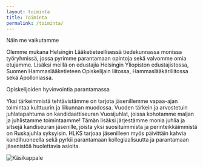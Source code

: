```yaml
---
layout: toiminta
title: Toiminta
permalink: /toiminta/
---
```


Näin me vaikutamme

Olemme mukana Helsingin Lääketieteellisessä tiedekunnassa monissa työryhmissä, jossa pyrimme parantamaan opintoja sekä valvomme omia etujamme. Lisäksi meillä on edustajia Helsingin Yliopiston edustajistossa, Suomen Hammaslääketieteen Opiskelijain liitossa, Hammaslääkäriliitossa sekä Apolloniassa.

Opiskelijoiden hyvinvointia parantamassa

Yksi tärkeimmistä tehtävistämme on tarjota jäsenillemme vapaa-ajan toimintaa kulttuurin ja liikunnan muodossa. Vuoden tärkein ja arvostetuin juhlatapahtuma on kandidaattiseuran Vuosijuhlat, joissa kohotamme maljan ja juhlistamme toimintaamme! Tämän lisäksi järjestämme monia juhlia ja sitsejä kandiseuran jäsenille, joista yksi suosituimmista ja perinteikkäimmistä on Ruskajuhla syksyisin. HLKS tarjoaa jäsenilleen myös päivittäin kahvia kandihuoneella sekä pyrkii parantamaan kollegiaalisuutta ja parantamaan jäsenistöä huolettavia asioita.

<p><img class="img-thumbnail img-responsive" alt="Käsikappale" src="https://cloud.githubusercontent.com/assets/2604922/5423954/c0258efe-82e2-11e4-8d3e-0763e38e85fa.jpg"></p>
